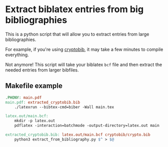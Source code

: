 # Extract biblatex entries from big bibliographies

This is a python script that will allow you to extract entries from large bibliographies.

For example, if you're using [cryptobib][cryptobib], it may take a few minutes to compile everything.

Not anymore! This script will take your biblatex `bcf` file and then extract the needed entries from larger bibfiles.


## Makefile example

```Makefile
.PHONY: main.pdf
main.pdf: extracted_cryptobib.bib
	./latexrun --bibtex-cmd=biber -Wall main.tex

latex.out/main.bcf:
	mkdir -p latex.out
	pdflatex -interaction=batchmode -output-directory=latex.out main

extracted_cryptobib.bib: latex.out/main.bcf cryptobib/crypto.bib
	python3 extract_from_bibliography.py $^ > $@
```

[cryptobib]: https://cryptobib.di.ens.fr
